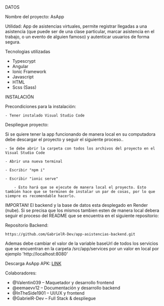﻿DATOS

Nombre del proyecto: AsApp

Utilidad: App de asistencias virtuales, permite registrar llegadas a una asistencia (que puede ser de una clase particular, marcar asistencia en el trabajo, o un evento de alguien famoso) y autenticar usuarios de forma segura.


Tecnologias utilizadas

  - Typescrypt
  - Angular
  - Ionic Framework
  - Javascript
  - HTML
  - Scss (Sass)


INSTALACIÓN

Precondiciones para la instalación:

    - Tener instalado Visual Studio Code

Despliegue proyecto:

  Si se quiere tener la app funcionando de manera local en su computadora debe descargar el proyecto y seguir el siguiente proceso..

    - Se debe abrir la carpeta con todos los archivos del proyecto en el Visual Studio Code

    - Abrir una nueva terminal

    - Escribir "npm i"

    - Escribir "ionic serve"

        - Esto hará que se ejecute de manera local el proyecto. Esto también hace que se terminen de instalar un par de cosas, por lo que siempre es recomendable hacerlo.


  IMPORTAN! El backend y la base de datos esta desplegado en Render (nube). Si se precisa que los mismos tambien esten de manera local debera seguir el proceso del README que se encuentra en el siguiente repositorio: 
  
  Repositorio Backend:
  
    https://github.com/GabrielR-Dev/app-asistencias-backend.git
    
  Ademas debe cambiar el valor de la variable baseUrl de todos los servicios que se encuentran en la carpeta /src/app/services por un valor en local por ejemplo 'http://localhost:8080'

    
Descarga AsApp APK: [LINK](https://drive.google.com/file/d/1pZZsuIG_Qk3AW2p6qiC0k-xHDSmLrK0r/view)


Colaboradores:

  - @Valentin039 – Maquetador y desarrollo frontend
  - @eemaevv12 – Documentación y desarrollo backend
  - @InTheSide1901 – UI/UX y frontend
  - @GabrielR-Dev – Full Stack & despliegue
